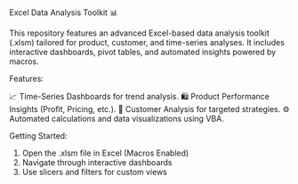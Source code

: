 Excel Data Analysis Toolkit 📊

This repository features an advanced Excel-based data analysis toolkit (.xlsm) tailored for product, customer, and time-series analyses. It includes interactive dashboards, pivot tables, and automated insights powered by macros.

Features:

📈 Time-Series Dashboards for trend analysis.
🛍️ Product Performance Insights (Profit, Pricing, etc.).
👥 Customer Analysis for targeted strategies.
⚙️ Automated calculations and data visualizations using VBA.

Getting Started:

1. Open the .xlsm file in Excel (Macros Enabled)
2. Navigate through interactive dashboards
3. Use slicers and filters for custom views
